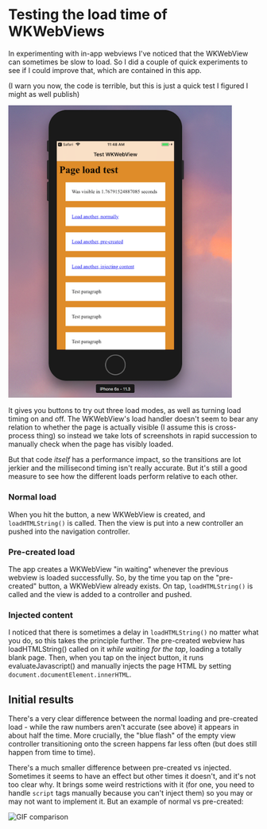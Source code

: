 # Testing the load time of WKWebViews

In experimenting with in-app webviews I've noticed that the WKWebView can sometimes be slow to load. So I did a couple of quick experiments to see if I could improve that, which are contained in this app.

(I warn you now, the code is terrible, but this is just a quick test I figured I might as well publish)

<img src='./first-shot.png' width='450' />

It gives you buttons to try out three load modes, as well as turning load timing on and off. The WKWebView's load handler doesn't seem to bear any relation to whether the page is actually visible (I assume this is cross-process thing) so instead we take lots of screenshots in rapid succession to manually check when the page has visibly loaded.

But that code _itself_ has a performance impact, so the transitions are lot jerkier and the millisecond timing isn't really accurate. But it's still a good measure to see how the different loads perform relative to each other.

### Normal load

When you hit the button, a new WKWebView is created, and `loadHTMLString()` is called. Then the view is put into a new controller an pushed into the navigation controller.

### Pre-created load

The app creates a WKWebView "in waiting" whenever the previous webview is loaded successfully. So, by the time you tap on the "pre-created" button, a WKWebView already exists. On tap, `loadHTMLString()` is called and the view is
added to a controller and pushed.

### Injected content

I noticed that there is sometimes a delay in `loadHTMLString()` no matter what you do, so this takes the principle further. The pre-created webview has loadHTMLString() called on it _while waiting for the tap_, loading a totally blank page. Then, when you tap on the inject button, it runs evaluateJavascript() and manually injects the page HTML by setting `document.documentElement.innerHTML`.

## Initial results

There's a very clear difference between the normal loading and pre-created load - while the raw numbers aren't accurate (see above) it appears in about half the time. More crucially, the "blue flash" of the empty view controller transitioning onto the screen happens far less often (but does still happen from time to time).

There's a much smaller difference between pre-created vs injected. Sometimes it seems to have an effect but other times it doesn't, and it's not too clear why. It brings some weird restrictions with it (for one, you need to handle `script` tags manually because you can't inject them) so you may or may not want to implement it. But an example of normal vs pre-created:

![GIF comparison](https://thumbs.gfycat.com/TensePointlessAustralianfreshwatercrocodile-size_restricted.gif)
